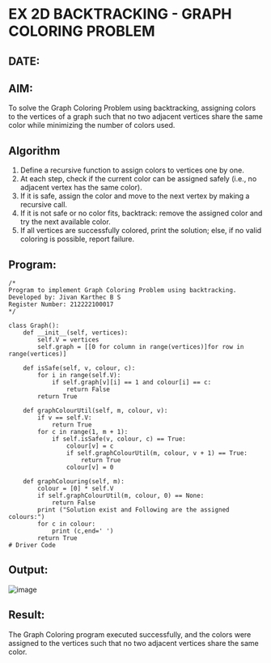 # EX 2D BACKTRACKING - GRAPH COLORING PROBLEM
## DATE:
## AIM:
To solve the Graph Coloring Problem using backtracking, assigning colors to the vertices of a graph such that no two adjacent vertices share the same color while minimizing the number of colors used.
## Algorithm
1.  Define a recursive function to assign colors to vertices one by one.
2.  At each step, check if the current color can be assigned safely (i.e., no adjacent vertex has the same color).
3.  If it is safe, assign the color and move to the next vertex by making a recursive call.
4.  If it is not safe or no color fits, backtrack: remove the assigned color and try the next available color.
5.  If all vertices are successfully colored, print the solution; else, if no valid coloring is possible, report failure.  

## Program:
```
/*
Program to implement Graph Coloring Problem using backtracking.
Developed by: Jivan Karthec B S
Register Number: 212222100017
*/
```
```
class Graph():
    def __init__(self, vertices):
        self.V = vertices
        self.graph = [[0 for column in range(vertices)]for row in range(vertices)]
 
    def isSafe(self, v, colour, c):
        for i in range(self.V):
            if self.graph[v][i] == 1 and colour[i] == c:
                return False
        return True

    def graphColourUtil(self, m, colour, v):
        if v == self.V:
            return True
        for c in range(1, m + 1):
            if self.isSafe(v, colour, c) == True:
                colour[v] = c
                if self.graphColourUtil(m, colour, v + 1) == True:
                    return True
                colour[v] = 0

    def graphColouring(self, m):
        colour = [0] * self.V
        if self.graphColourUtil(m, colour, 0) == None:
            return False
        print ("Solution exist and Following are the assigned colours:")
        for c in colour:
            print (c,end=' ')
        return True
# Driver Code
```
## Output:
![image](https://github.com/user-attachments/assets/7d760797-89fd-4dfd-8c75-d6049b2d82b8)

## Result:
The Graph Coloring program executed successfully, and the colors were assigned to the vertices such that no two adjacent vertices share the same color.
